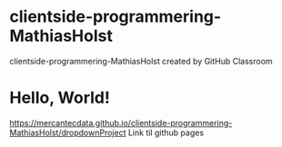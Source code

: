 # clientside-programmering-MathiasHolst
clientside-programmering-MathiasHolst created by GitHub Classroom

<h1>Hello, World!</h1>


https://mercantecdata.github.io/clientside-programmering-MathiasHolst/dropdownProject
Link til github pages
